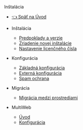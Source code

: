 <div class="sidebar-section">Inštalácia</div>

- [:point_left: Späť na Úvod](/?back)

- Inštalácia
  - [Predpoklady a verzie](/install/versions.md)
  - [Zriadenie novej inštalácie](/install/setup/README.md)
  - [Nastavenie licenčného čísla](/install/license/README.md)
- Konfigurácia
  - [Základná konfigurácia](/install/config/README.md)
  - [Externá konfigurácia](/install/external-configuration.md)
  - [Spam ochrana](/install/config/spam-protection.md)
- Migrácia
  - [Migrácia medzi prostrediami](/install/migrate-dev-prod.md)
- MultiWeb
  - [Úvod](/install/multiweb/README.md)
  - [Konfigurácia](/install/multiweb/config.md)